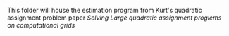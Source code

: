 This folder will house the estimation program from Kurt's quadratic assignment problem paper *Solving Large quadratic assignment proglems on computational grids*